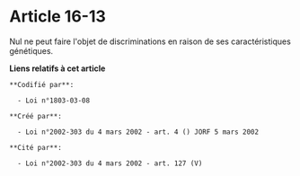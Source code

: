 # Article 16-13

Nul ne peut faire l'objet de discriminations en raison de ses caractéristiques génétiques.

**Liens relatifs à cet article**

	**Codifié par**:

	  - Loi n°1803-03-08

	**Créé par**:

	  - Loi n°2002-303 du 4 mars 2002 - art. 4 () JORF 5 mars 2002

	**Cité par**:

	  - Loi n°2002-303 du 4 mars 2002 - art. 127 (V)
